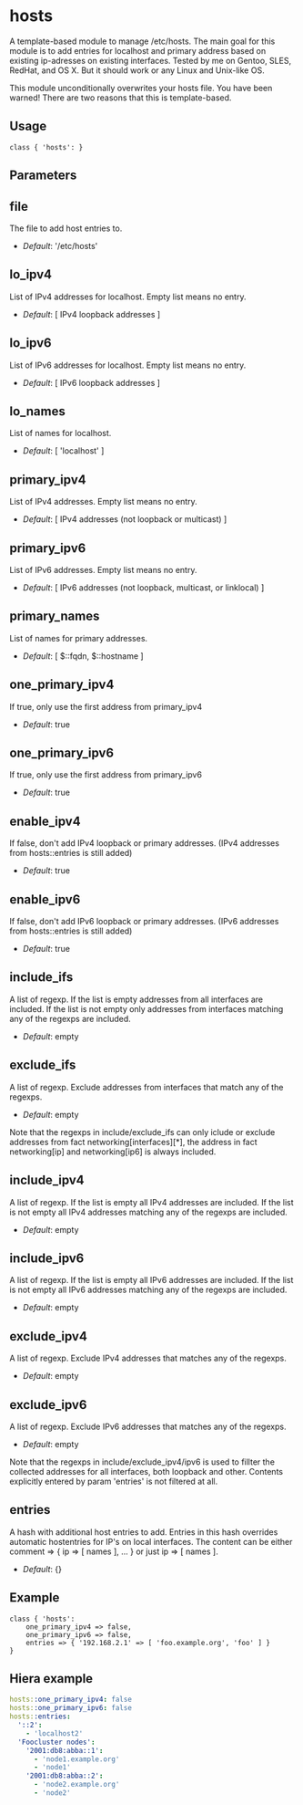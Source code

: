 # hosts

A template-based module to manage /etc/hosts. The main goal for this
module is to add entries for localhost and primary address based on
existing ip-adresses on existing interfaces. Tested by me on Gentoo,
SLES, RedHat, and OS X. But it should work or any Linux and Unix-like
OS.

This module unconditionally overwrites your hosts file. You have been
warned! There are two reasons that this is template-based.

## Usage

```puppet
class { 'hosts': }
```

## Parameters

file
----
The file to add host entries to.
- *Default*: '/etc/hosts'

lo_ipv4
-------
List of IPv4 addresses for localhost. Empty list means no entry.
- *Default*: [ IPv4 loopback addresses ]

lo_ipv6
-------
List of IPv6 addresses for localhost. Empty list means no entry.
- *Default*: [ IPv6 loopback addresses ]

lo_names
--------
List of names for localhost.
- *Default*: [ 'localhost' ]

primary_ipv4
------------
List of IPv4 addresses. Empty list means no entry.
- *Default*: [ IPv4 addresses (not loopback or multicast) ]

primary_ipv6
------------
List of IPv6 addresses. Empty list means no entry.
- *Default*: [ IPv6 addresses (not loopback, multicast, or linklocal) ]

primary_names
-------------
List of names for primary addresses.
- *Default*: [ $::fqdn, $::hostname ]

one_primary_ipv4
-----------------
If true, only use the first address from primary_ipv4
- *Default*: true

one_primary_ipv6
-----------------
If true, only use the first address from primary_ipv6
- *Default*: true

enable_ipv4
-----------

If false, don't add IPv4 loopback or primary addresses. (IPv4
addresses from hosts::entries is still added)
- *Default*: true

enable_ipv6
-----------
If false, don't add IPv6 loopback or primary addresses. (IPv6
addresses from hosts::entries is still added)
- *Default*: true

include_ifs
-----------
A list of regexp. If the list is empty addresses from all interfaces are
included. If the list is not empty only addresses from interfaces matching any
of the regexps are included.
- *Default*: empty

exclude_ifs
-----------
A list of regexp. Exclude addresses from interfaces that match any of the
regexps.
- *Default*: empty

Note that the regexps in include/exclude_ifs can only iclude or exclude
addresses from fact networking[interfaces][*], the address in fact
networking[ip] and networking[ip6] is always included.

include_ipv4
------------
A list of regexp. If the list is empty all IPv4 addresses are included. If the
list is not empty all IPv4 addresses matching any of the regexps are included.
- *Default*: empty

include_ipv6
------------
A list of regexp. If the list is empty all IPv6 addresses are included. If the
list is not empty all IPv6 addresses matching any of the regexps are included.
- *Default*: empty

exclude_ipv4
------------
A list of regexp. Exclude IPv4 addresses that matches any of the regexps.
- *Default*: empty

exclude_ipv6
------------
A list of regexp. Exclude IPv6 addresses that matches any of the regexps.
- *Default*: empty

Note that the regexps in include/exclude_ipv4/ipv6 is used to fillter the
collected addresses for all interfaces, both loopback and other. Contents
explicitly entered by param 'entries' is not filtered at all.

entries
-------
A hash with additional host entries to add. Entries in this hash
overrides automatic hostentries for IP's on local interfaces.
The content can be either comment => { ip => [ names ], ... } or just ip => [ names ].
- *Default*: {}

## Example

```puppet
class { 'hosts':
    one_primary_ipv4 => false, 
    one_primary_ipv6 => false,
    entries => { '192.168.2.1' => [ 'foo.example.org', 'foo' ] }
}
```

## Hiera example

```yaml
hosts::one_primary_ipv4: false
hosts::one_primary_ipv6: false
hosts::entries:
  '::2':
    - 'localhost2'
  'Foocluster nodes':
    '2001:db8:abba::1':
      - 'node1.example.org'
      - 'node1'
    '2001:db8:abba::2':
      - 'node2.example.org'
      - 'node2'
```
